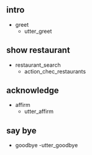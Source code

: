 ## intro 
 * greet 
   - utter_greet 
## show restaurant 
 * restaurant_search 
   - action_chec_restaurants 
## acknowledge 
 * affirm 
   - utter_affirm
## say bye
 * goodbye 
   -utter_goodbye
